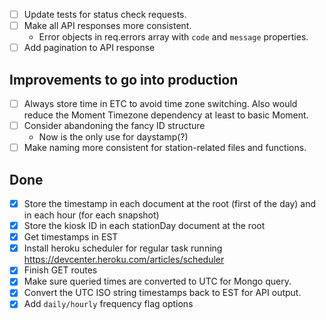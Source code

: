 - [ ] Update tests for status check requests.
- [ ] Make all API responses more consistent.
  - Error objects in req.errors array with `code` and `message` properties.
- [ ] Add pagination to API response

## Improvements to go into production
- [ ] Always store time in ETC to avoid time zone switching. Also would reduce the Moment Timezone dependency at least to basic Moment.
- [ ] Consider abandoning the fancy ID structure
  - Now is the only use for daystamp(?)
- [ ] Make naming more consistent for station-related files and functions.

## Done
- [X] Store the timestamp in each document at the root (first of the day) and in each hour (for each snapshot)
- [X] Store the kiosk ID in each stationDay document at the root
- [X] Get timestamps in EST
- [X] Install heroku scheduler for regular task running https://devcenter.heroku.com/articles/scheduler
- [X] Finish GET routes
- [X] Make sure queried times are converted to UTC for Mongo query.
- [X] Convert the UTC ISO string timestamps back to EST for API output.
- [X] Add `daily/hourly` frequency flag options
